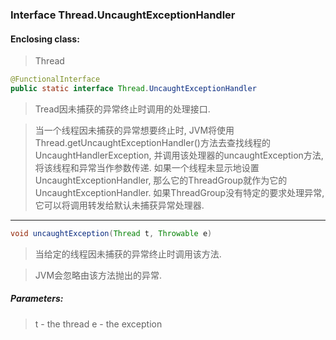 ### Interface Thread.UncaughtExceptionHandler
#### Enclosing class:
> Thread

```java 
@FunctionalInterface
public static interface Thread.UncaughtExceptionHandler
```
> Tread因未捕获的异常终止时调用的处理接口.

> 当一个线程因未捕获的异常想要终止时, JVM将使用Thread.getUncaughtExceptionHandler()方法去查找线程的UncaughtHandlerException, 并调用该处理器的uncaughtException方法, 将该线程和异常当作参数传递. 如果一个线程未显示地设置UncaughtExceptionHandler, 那么它的ThreadGroup就作为它的UncaughtExceptionHandler. 如果ThreadGroup没有特定的要求处理异常, 它可以将调用转发给默认未捕获异常处理器.
---

```java 
void uncaughtException(Thread t, Throwable e)
```
> 当给定的线程因未捕获的异常终止时调用该方法.

> JVM会忽略由该方法抛出的异常.
##### Parameters:
> t - the thread
> e - the exception


